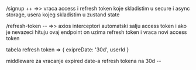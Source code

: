 /signup ++
=>> vraca access i refresh token koje skladistim u secure i async storage, 
usera kojeg skladistim u zustand state

/refresh-token --
=>> axios interceptori automatski salju access token i ako je nevazeci hituju ovaj endpoint
on uzima refresh token i vraca novi access token

tabela refresh token => {
    exipreDate: '30d',
    userId
}

middleware za vracanje expired date-a refresh tokena na 30d --